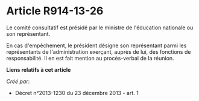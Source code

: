 # Article R914-13-26

Le comité consultatif est présidé par le ministre de l'éducation nationale ou son représentant. 

En cas d'empêchement, le président désigne son représentant parmi les représentants de l'administration exerçant, auprès de
lui, des fonctions de responsabilité. Il en est fait mention au procès-verbal de la réunion.

**Liens relatifs à cet article**

_Créé par_:

  - Décret n°2013-1230 du 23 décembre 2013 - art. 1
